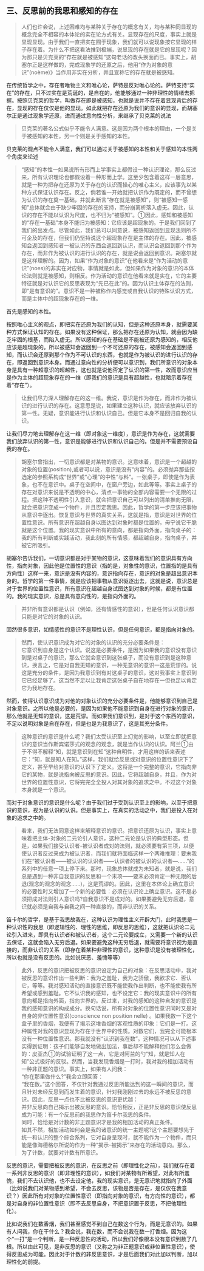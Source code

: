 <h2>三、反思前的我思和感知的存在</h2><blockquote data-pid="H9h8X5_7">人们也许会说，上述困难均与某种关于存在的概念有关，均与某种同显现的概念完全不相容的本体论的实在论方式有关。显现存在的尺度，事实上就是显现显现。由于我们一直把实在囿于现象，我们就可以说现象按它显现的样子存在着。为什么不把这看法推到极端，说显现的存在就是它的显现呢？因为那只是贝克莱的“存在就是被感知”这句老话的改头换面而已。事实上，胡塞尔正是这样做的，完成现象学的还原之后，他用“作为对象的意识”(noème)》当作用非实在分析，并且宣称它的存在就是被感知。</blockquote><p data-pid="ZReMxI5B">在传统哲学之中，存在者唯物主义和唯心论，萨特是反对唯心论的。萨特支持“实在”的存在，只不过实在是荒诞的，是自在的，他能够通过一种非理性的情绪去把握。按照贝克莱的哲学，叫做存在即是被感知，也就是说并不存在着显现背后的存在，显现的存在仅仅是他的显现。如此就把存在还原为我们的意识的显现，而胡塞尔正是通过现象学还原，进而通过意向性分析，来继承了贝克莱的说法</p><blockquote data-pid="EfbWf34-">贝克莱的著名公式似乎不能令人满意。这是因为两个根本的理由，一个是关于被感知的本性，另一个则是关于感知的本性。</blockquote><p data-pid="zA4F2JAZ">贝克莱的观点不能令人满意，我们可以通过关于被感知的本性和关于感知的本性两个角度来论述</p><blockquote data-pid="b-rRDg2l">“感知”的本性一如果说所有形而上学事实上都假设一种认识理论，那么反过来，所有认识理论也都假设着一种形而上学。这至少包含着这样一层意思，就是一种为把存在还原为关于存在的认识而操心的唯心主义，应该事先以某种方式保证认识存在。反之，倘若谁一开始就把认识作为既定的，而不曾想为认识的存在奠一基础，并就此断言“存在就是被感知”，则“被感知一感知”总体就会由于缺少牢固的存在的支持，而分崩离析落入虚无。因此，认识的存在不能以认识为尺度，也不归为“被感知”。①因此，感知和被感知的“存在一基础”本身不能归为被感知：它应该是超现象的。于是我们回到了我们的出发点。尽管如此，我们总可以同意说，被感知返回到显现法则所不可企及的存在，但我们仍坚持说这个超现象存在是主体的存在。因此，被感知会返回到感知者一被认识的东西会返回到认识，而认识会返回到那个作为存在，而非作为被认识的进行认识的存在，就是说会返回到意识。胡塞尔就是这样理解的。因为，如果“作为对象的意识”在他看来是“作为活动的意识”(noes)的非实在对应物，事情就是如此，但如果作为对象的意识的本体论法则就是被感知，则相反。作为活动的意识在他看来就是实在，它的主要特征就是对认识它的反思表现为“先已在此”的。因为认识主体存在的法则，即“是有意识的”。意识不是一种被称作内感觉或自我认识的特殊认识方式，而是主体中的超现象存在的一维。</blockquote><p data-pid="xm3AruKt">首先是感知的本性。</p><p data-pid="YP9i6cN_">按照唯心主义的观点，即把实在还原为我们的认知，但是这种还原本身，就需要某种方式保证认知的存在。如果没有这种保证，那么把存在还原为认知，就会因为缺乏牢固的根基，而陷入虚无。所以感知的存在基础是不能被还原为感知的，相反他应该是超现象的。所以被感知会返回到一个不可还原的存在，被感知会返回到感知，而认识会还原到那个作为不可认识的东西，也就是作为被认识的进行认识的存在，即返回到意识本身。而通过意向性的分析便可以意识到，我们所意识的对象本身是具有一种超意识的超越性，这也就是说他否定了认识的第一性，故而意识应当是作为主体的超现象存在的一维（即我们的意识是具有超越性，也就暗示着存在着“存在”）。</p><blockquote data-pid="VN4w895D">让我们尽力深人理解存在的这一维。我说，意识是作为存在，而非作为被认识的进行认识的存在。这意思是说，如果建立这种认识，就应该放弃认识的第一性。无疑，意识能进行认识和认识自己。但是它本身不是回归自我的认识。</blockquote><p data-pid="_XQGQu-B">让我们尽力地去理解存在这一维（即对象这一维度），意识是作为存在，这就需要我们放弃认识的第一性，意识是能够进行认识和认识自己的。但是并不需要预设自我的存在。</p><blockquote data-pid="Z8BB0fce">胡塞尔曾指出，一切意识都是对某物的意识。这意味着，意识是一个超越的对象的位置(position),或者可以说，意识是没有“内容”的。必须抛弃那些按选定的参照系构成“世界”或“心理”的中性“与料”。一张桌子，即使是作为表象，也不在意识中。桌子在空间中，在窗户旁边，如此等等。事实上桌子的存在对意识来说是不透明的中心，清点一事物的全部内容需要一个无限的过程。把这种不透明性引入意识，就会把意识自己可以列出的清单推向无限，就会把意识变成一个物件，并且否定我思。因此，哲学的第一步应该把事物从意识中逐出。恢复意识与世界的真实关系，这就是指，意识是对世界的位置性意识。所有意识在超越自身以图达到对象时都是位置的，毋宁说它干脆就是这个位置。我的现实意识中所有的意向，都是指向外面，指向桌子的：我的所有判断或实践活动，我此刻的所有情感，都超越自身，指向桌子，并被它所吸引。</blockquote><p data-pid="ZtaCRcHS">胡塞尔告诉我们，一切意识都是对于某物的意识，这意味着我们的意识具有方向性，指向对象，因此他是位置性的意识（指的是，对象性的意识，位置指的是具有方向性）这样一来，意识是没有内容的，意识指向存在，意识的对象是超出意识本身的。哲学的第一件事情，就是应该把事物从意识驱逐出去，这就是说，意识总是对于世界的位置性意识，所有意识在超越自身试图达到对象的时候，都是有位置的。我的现实意识，总是具有意向性的，是指向外面的。</p><blockquote data-pid="3TLJdozZ">并非所有意识都是认识（例如，还有情感性的意识），但是任何认识意识都只能是对它的对象的认识。</blockquote><p data-pid="h4lMafmY">固然很多意识，如情感性的意识不是理性认识，但是任何意识，都是指向对象的。</p><blockquote data-pid="gGQ1W2Xe">然而，使认识意识成为对它的对象的认识的充分必要条件是：<br>它意识到自身是这个认识。说这是必要条件，是因为如果我的意识没有意识到是对桌子的意识，那么它就会意识到这张桌子，而没有意识到是这种意识，换言之，它是对自我无知的意识，一种无意识的意识一这是荒谬的。说这是充分的条件，是因为我意识到有对这桌子的意识，这对我事实上意识到它已经足够了。这当然不足以让我肯定这张桌子自在地存在一但也足以肯定它为我地存在。</blockquote><p data-pid="DVpLGOn0">然而，使得认识意识成为对他的对象认识的充分必要条件是，他能够意识到自己是对象意识。之所以他是必要的，是因为如果他不能意识到自身在进行对象的意识，那么他就是无知的意识，这是荒谬。而如果我们意识到，是对于这个东西的意识，不足以说明对象是自在存在，但是也是为我意识了，这是其充分条件。</p><blockquote data-pid="UfqRRiy-">这种意识的意识是什么呢？我们太受认识至上幻觉的影响，以至立即就把意识的意识当作斯宾诺莎式的观念的观念，就是当作认识的认识。阿兰①由于不得不解释“知，就是意识到在知”这种自明性，才用这样的话来表述它：“知，就是知人在知。”这样，我们就给反思或对意识的位置性意识下了定义，甚至早给对意识的认识下了定义。这将是一个完整的意识，它指向非它的某物，就是说指向被反思的意识。因此，它将超越自身，并且，作为对世界的位置性意识，它将完完全全投人对其对象的追求之中。不过这个对象本身就是一个意识。</blockquote><p data-pid="qzQGbFiQ">而对于对象意识的意识是什么呢？由于我们过于受到认识至上的影响，以至于把意识的意识，视为是认识的认识。但是事实上，在真实的活动之中，我们是投入在对象的追求之中的。</p><blockquote data-pid="UCQNThW6">看来，我们无法同意这样来解释意识的意识。把意识还原为认识，事实上意味着把主体-对象的二元论引人意识，这种二元论是认识的典型形态。但是，如果我们接受认识者-被认识者成对的法则，就必须要有第三项，以便使认识者反过来成为被认识者，而我们就将面临这样一个两难推理：要末我们在“被认识者——被认识的认识者——认识者的被认识的认识者—……”的系列中的任意一项上停下来。那时，现象总体就成为未知者，就是说，我们总是遇到一种非自我意识的反思和一个末项——要末必须肯定一种无限的后退(观念的观念的观念……)，这是荒谬的。因此，这里在本体论上确立意识的必要性时又增加了一个新的必要性：必须在认识论上确立意识。这不是必须把成对法则引人意识吗?自我意识不是成对的。如果要避免无穷后退，意识就必须是自我与自我之间一种直接的，而非认识的关系。</blockquote><p data-pid="6N0MII5u">笛卡尔的哲学，是基于我思故我在，这种认识为理性主义开辟大门，此时我思是一种认识性的我思（即逻辑性的、理性的思维，即反思的思维），这就把认识论二元论引入进来，即具有认识者和被认识者，这个二元论要成立，又需要一个新的认识去保证，这就会陷入无穷后退。如果要避免这种无穷后退，就需要将意识视为是直接的，而非认识的关系（即存在着某种非理性的意识，这种意识是没有被理性化，所以也就是没有反思的。比如说厌恶、羞愧等等）</p><blockquote data-pid="_i6nTkET">此外，反思的意识把被反思的意识设定为自己的对象：在反思活动中，我对被反思的意识作出一些判断：我为之羞耻，我为之骄傲，我欲求它、否认它，等等。我对感知活动的直接意识既不能使我作出判断，也不能使我有所希望或感到羞耻。它不认识我的感知，也不设定它：我的现实意识中的所有意向都是指向外面，指向世界的。反过来，对我的感知的这种自发的意识是我的感知意识的构成成分。换句话说，所有对对象的位置性意识同时又是对自身的非位置性意识(conscience non position nelle) 。如果我数一下这个盒子里的香烟，我便有了揭示这堆香烟的客观性质的印象：它们是一打。这种属性对我的意识显现为存在于世界中的性质。对数它们，我完全可能根本没有一种位置性意识。那我就没有“认识到我在数”。这种情况可以从下述事实得到证明：孩子们能够自发地做出加法，事后却不能解释他们怎么会做的：皮亚杰①的试验证明了这一点，它是对阿兰的勺“知，就是知人在知”公式极好的反驳。然而，当我发现香烟是一打时，我对我的相加活动有一种非正题的意识。事实上，如果有人问我：<br>“你在那里做什么?”我会立即回答：<br>“我在数。”这个回答，不仅针对我通过反思所能达到的这一瞬间的意识，而且针对未经反思到而发生着的意识，针对我刚刚过去的永远不被反思的意识。因此，反思一点也不比被反思的意识更优越：<br>并非反思向自己揭示出被反思的意识。恰恰相反，正是非反思的意识使反思成为可能：有一个反思前的我思作为笛卡尔我思的条件。<br>同时，恰恰是对计数的非正题意识才是我的相加活动的真正条件。<br>如其不然，相加活动如何会是我的诸意识的统一主题呢?这个主题要想先于统一和认识的整个综合系列，它对自身呈现时，就不能作为一个物件，而只能是像海德格尔所说的作为一种“揭示-被揭示”来存在的活动意向。那么，为了计数，就要对计数有所意识。</blockquote><p data-pid="HXOrYIjy">反思的意识，需要把被反思的意识，在反思之前（即理性化之前），我们就存在着一系列非反思的意识（即非理性的意识），如我们对某物有所希望，对此有所羞愧，我们不去认识他，也不去设定他，我的现实意识，是无意识地就指向了外面（比如说我们对某物感到希望，不会去反思，该物是否是存在，是仅仅在我意识？）因此所有对对象的位置性意识（即指向对象的意识，有方向性的意识），都是对自身的非位置性意识（即不去反思自身，不把意识置于反思，不把他理性化）。</p><p data-pid="KVYefVu2">比如说我们在数香烟，我们甚至感觉不到自己在数这个行为，而是无意识的。如果有人问我，你在干什么？我会说，我在数，而不会说我在数一打香烟。因为这个“一打”是一个判断，是一种反思性的活动，所以我们好像根本没有意识到数了几根。所以由此可见，是非反思的意识（又称之为非正题意识或非位置性意识），使得反思成为可能。因此对于计数的非反思意识，才是后面我们对此加以判断，加以理性化的前提。</p>